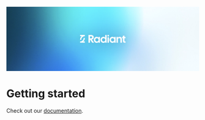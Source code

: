 ![Radiant Banner](radiant_banner.png)
# Getting started

Check out our [documentation](https://radiant.so/docs).
